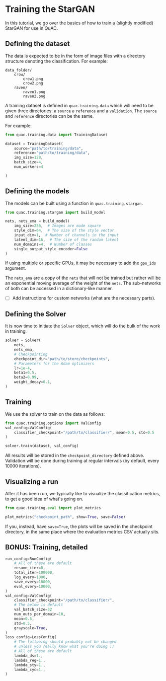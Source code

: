 # Training the StarGAN

In this tutorial, we go over the basics of how to train a (slightly modified) StarGAN for use in QuAC.

## Defining the dataset

The data is expected to be in the form of image files with a directory structure denoting the classification.
For example:
```
data_folder/
    crow/
        crow1.png
        crow2.png
    raven/
        raven1.png
        raven2.png
```

A training dataset is defined in `quac.training.data` which will need to be given three directories: a `source` a `reference` and a `validation`. The `source` and `reference` directories can be the same.

For example:
```python
from quac.training.data import TrainingDataset

dataset = TrainingDataset(
    source="path/to/training/data",
    reference="path/to/training/data",
    img_size=128,
    batch_size=4,
    num_workers=4

)
```

## Defining the models

The models can be built using a function in `quac.training.stargan`.

```python
from quac.training.stargan import build_model

nets, nets_ema = build_model(
    img_size=256,  # Images are made square
    style_dim=64,  # The size of the style vector
    input_dim=1,  # Number of channels in the input
    latent_dim=16,  # The size of the random latent
    num_domains=4,  # Number of classes
    single_output_style_encoder=False
)
```

If using multiple or specific GPUs, it may be necessary to add the `gpu_ids` argument.

The `nets_ema` are a copy of the `nets` that will not be trained but rather will be an exponential moving average of the weight of the `nets`.
The sub-networks of both can be accessed in a dictionary-like manner.

- [ ] Add instructions for custom networks (what are the necessary parts).


## Defining the Solver

It is now time to initiate the `Solver` object, which will do the bulk of the work in training.

```python
solver = Solver(
    nets,
    nets_ema,
    # Checkpointing
    checkpoint_dir="path/to/store/checkpoints",
    # Parameters for the Adam optimizers
    lr=1e-4,
    beta1=0.5,
    beta2=0.99,
    weight_decay=0.1,
)
```

## Training
We use the solver to train on the data as follows:

```python
from quac.training.options import ValConfig
val_config=ValConfig(
    classifier_checkpoint="/path/to/classifier/", mean=0.5, std=0.5
)

solver.train(dataset, val_config)
```

All results will be stored in the `checkpoint_directory` defined above.
Validation will be done during training at regular intervals (by default, every 10000 iterations).

## Visualizing a run
After it has been run, we typically like to visualize the classification metrics, to get a good idea of what's going on.

```python
from quac.training.eval import plot_metrics

plot_metrics("checkpoint_path", show=True, save=False)
```

If you, instead, have `save=True`, the plots will be saved in the checkpoint directory, in the same place where the evaluation metrics CSV actually sits.


## BONUS: Training, detailed

```python
run_config=RunConfig(
    # All of these are default
    resume_iter=0,
    total_iter=100000,
    log_every=1000,
    save_every=10000,
    eval_every=10000,
)
val_config=ValConfig(
    classifier_checkpoint="/path/to/classifier/",
    # The below is default
    val_batch_size=32
    num_outs_per_domain=10,
    mean=0.5,
    std=0.5,
    grayscale=True,
)
loss_config=LossConfig(
    # The following should probably not be changed
    # unless you really know what you're doing :)
    # All of these are default
    lambda_ds=1.,
    lambda_reg=1.,
    lambda_sty=1.,
    lambda_cyc=1.,
)
```
